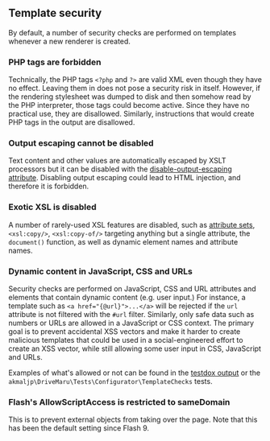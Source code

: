 <h2>Template security</h2>

By default, a number of security checks are performed on templates whenever a new renderer is created.

### PHP tags are forbidden

Technically, the PHP tags `<?php` and `?>` are valid XML even though they have no effect. Leaving them in does not pose a security risk in itself. However, if the rendering stylesheet was dumped to disk and then somehow read by the PHP interpreter, those tags could become active. Since they have no practical use, they are disallowed. Similarly, instructions that would create PHP tags in the output are disallowed.

### Output escaping cannot be disabled

Text content and other values are automatically escaped by XSLT processors but it can be disabled with the [disable-output-escaping attribute](https://www.w3.org/TR/1999/REC-xslt-19991116#disable-output-escaping). Disabling output escaping could lead to HTML injection, and therefore it is forbidden.

### Exotic XSL is disabled

A number of rarely-used XSL features are disabled, such as [attribute sets](https://www.w3.org/TR/1999/REC-xslt-19991116#attribute-sets), `<xsl:copy/>`, `<xsl:copy-of/>` targeting anything but a single attribute, the `document()` function, as well as dynamic element names and attribute names.

### Dynamic content in JavaScript, CSS and URLs

Security checks are performed on JavaScript, CSS and URL attributes and elements that contain dynamic content (e.g. user input.) For instance, a template such as `<a href="{@url}">...</a>` will be rejected if the `url` attribute is not filtered with the `#url` filter. Similarly, only safe data such as numbers or URLs are allowed in a JavaScript or CSS context. The primary goal is to prevent accidental XSS vectors and make it harder to create malicious templates that could be used in a social-engineered effort to create an XSS vector, while still allowing some user input in CSS, JavaScript and URLs.

Examples of what's allowed or not can be found in the [testdox output](https://github.com/akmaljp/DriveMaru/blob/master/docs/testdox.txt) or the `akmaljp\DriveMaru\Tests\Configurator\TemplateChecks` tests.

### Flash's AllowScriptAccess is restricted to sameDomain

This is to prevent external objects from taking over the page. Note that this has been the default setting since Flash 9.

